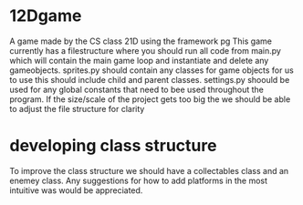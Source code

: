 # 12Dgame
A game made by the CS class 21D using the framework pg
This game currently has a filestructure where you should run all code from main.py which will contain the main game loop and instantiate and delete any gameobjects. sprites.py should contain any classes for game objects for us to use this should include child and parent classes. settings.py shoould be used for any global constants that need to bee used throughout the program. If the size/scale of the project gets too big the we should be able to adjust the file structure for clarity

# developing class structure
To improve the class structure we should have a collectables class and an enemey class. Any suggestions for how to add platforms in the most intuitive was would be appreciated.